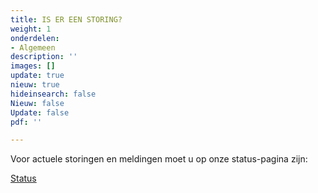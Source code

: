 ```yaml
---
title: IS ER EEN STORING?
weight: 1
onderdelen:
- Algemeen
description: ''
images: []
update: true
nieuw: true
hideinsearch: false
Nieuw: false
Update: false
pdf: ''

---
```

Voor actuele storingen en meldingen moet u op onze status-pagina zijn:

<a href="/status/" class="button">Status</a>